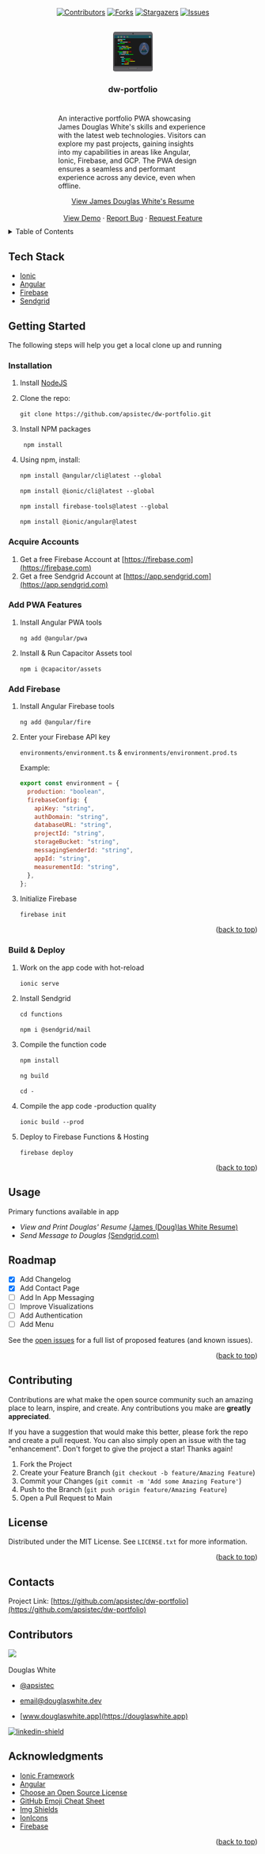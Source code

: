<a name="readme-top"></a>

<div align="center">

[![Contributors][contributors-shield]][contributors-url]
[![Forks][forks-shield]][forks-url]
[![Stargazers][stars-shield]][stars-url]
[![Issues][issues-shield]][issues-url]

<!-- PROJECT LOGO -->
<br />
  <a href="https://github.com/apsistec/dw-portfolio">
    <img src="src/assets/images/computer-code.svg" alt="Logo" width="80" height="80">
  </a>
  <h3 align="center">dw-portfolio</h3>
  <div style="width: 60%; padding: 10px;">
  <p align="left">
    An interactive portfolio PWA showcasing James Douglas White's skills and experience with the latest web technologies. Visitors can explore my past projects, gaining insights into my capabilities in areas like Angular, Ionic, Firebase, and GCP. The PWA design ensures a seamless and performant experience across any device, even when offline.
    </p>
   <a href="https://github.com/apsistec/dw-portfolio/blob/main/src/assets/docs/resume.md">View James Douglas White's Resume</a>
   <br />
   <br />
    <a href="https://douglaswhite.app">View Demo</a>
    ·
    <a href="https://github.com/apsistec/dw-portfolio/issues/new?labels=bug&template=bug-report---.md">Report Bug</a>
    ·
    <a href="https://github.com/apsistec/dw-portfolio/issues/new?labels=enhancement&template=feature-request---.md">Request Feature</a>
    </div>
</div>
<details>
  <summary>Table of Contents</summary>
  <ul>
 <li><a href="#tech-stack">Tech Stack</a></li>
<li>
<a href="#getting-started">Getting Started</a>
</li>
   <li><a href="#installation">Installation</a>
  <ul>
   <li><a href="#acquire-accounts">Acquire Accounts</a></li>
   <li><a href="#add-pwa-features">Add PWA Features</a></li>
   <li><a href="#add-firebase">Add Firebase</a></li>
 <li><a href="#build-and-deploy">Build & Deploy</a></li>
  </ul>
  </li>
 <li><a href="#usage">Usage</a></li>
 <li><a href="#roadmap">Roadmap</a></li>
 <li><a href="#contributing">Contributing</a></li>
 <li><a href="#license">License</a></li>
 <li><a href="#contributors">Contributors</a></li>
 <li><a href="#acknowledgments">Acknowledgments</a></li>
  </ul>
</details>

## Tech Stack

- [Ionic](ionic-url)
- [Angular](angular-url)
- [Firebase](firebase-url)
- [Sendgrid](https://sendgrid.com)

## Getting Started

The following steps will help you get a local clone up and running

### Installation

1. Install [NodeJS](https://www.nodejs.com)

2. Clone the repo:

   `git clone https://github.com/apsistec/dw-portfolio.git`

3. Install NPM packages

   ` npm install`

4. Using npm, install:

   `npm install @angular/cli@latest --global`

   `npm install @ionic/cli@latest --global`

   `npm install firebase-tools@latest --global`

   `npm install @ionic/angular@latest`

### Acquire Accounts

1. Get a free Firebase Account at [https://firebase.com](https://firebase.com)
2. Get a free Sendgrid Account at [https://app.sendgrid.com](https://app.sendgrid.com)

### Add PWA Features

1. Install Angular PWA tools

   `ng add @angular/pwa`

2. Install & Run Capacitor Assets tool

   `npm i @capacitor/assets`

### Add Firebase

1. Install Angular Firebase tools

   `ng add @angular/fire`

2. Enter your Firebase API key

   `environments/environment.ts` & `environments/environment.prod.ts`

   Example:

   ```js
   export const environment = {
     production: "boolean",
     firebaseConfig: {
       apiKey: "string",
       authDomain: "string",
       databaseURL: "string",
       projectId: "string",
       storageBucket: "string",
       messagingSenderId: "string",
       appId: "string",
       measurementId: "string",
     },
   };
   ```

3. Initialize Firebase

   `firebase init`

   <p align="right">(<a href="#readme-top">back to top</a>)</p>

### Build & Deploy

1. Work on the app code with hot-reload

   `ionic serve`

2. Install Sendgrid

   `cd functions`

   `npm i @sendgrid/mail`

3. Compile the function code

   `npm install`

   `ng build`

   `cd -`

4. Compile the app code -production quality

   `ionic build --prod`

5. Deploy to Firebase Functions & Hosting

   `firebase deploy`

<p align="right">(<a href="#readme-top">back to top</a>)</p>

## Usage

Primary functions available in app

- _View and Print Douglas' Resume_ [(James (Doug)las White Resume)](src/assets/pdfs/resume.pdf)
- _Send Message to Douglas_ [(Sendgrid.com)][sendgrid-url]

## Roadmap

- [x] Add Changelog
- [x] Add Contact Page
- [ ] Add In App Messaging
- [ ] Improve Visualizations
- [ ] Add Authentication
- [ ] Add Menu

See the [open issues](https://github.com/apsistec/dw-portfolio/issues) for a full list of proposed features (and known issues).

<p align="right">(<a href="#readme-top">back to top</a>)</p>

## Contributing

Contributions are what make the open source community such an amazing place to learn, inspire, and create. Any contributions you make are **greatly appreciated**.

If you have a suggestion that would make this better, please fork the repo and create a pull request. You can also simply open an issue with the tag "enhancement".
Don't forget to give the project a star! Thanks again!

1. Fork the Project
2. Create your Feature Branch (`git checkout -b feature/Amazing Feature`)
3. Commit your Changes (`git commit -m 'Add some Amazing Feature'`)
4. Push to the Branch (`git push origin feature/Amazing Feature`)
5. Open a Pull Request to Main

## License

Distributed under the MIT License. See `LICENSE.txt` for more information.

<p align="right">(<a href="#readme-top">back to top</a>)</p>

## Contacts

Project Link: [https://github.com/apsistec/dw-portfolio](https://github.com/apsistec/dw-portfolio)

## Contributors

<img src="https://avatars0.githubusercontent.com/u/6438623?s=400&u=aaaf57f08f5fff530672ecd3a18f26a53f704850&v=4" width=200>

Douglas White

- [@apsistec](https://twitter.com/apsistec)

- <email@douglaswhite.dev>

- [www.douglaswhite.app](https://douglaswhite.app)

[![linkedin-shield]][linkedin-url]

## Acknowledgments

- [Ionic Framework][ionic-url]
- [Angular][angular-url]
- [Choose an Open Source License](https://choosealicense.com)
- [GitHub Emoji Cheat Sheet](https://www.webpagefx.com/tools/emoji-cheat-sheet)
- [Img Shields](https://shields.io)
- [IonIcons](https://ionicons.com)
- [Firebase][firebase-url]

<p align="right">(<a href="#readme-top">back to top</a>)</p>

<!-- MARKDOWN LINKS & IMAGES -->
<!-- https://www.markdownguide.org/basic-syntax/#reference-style-links -->

[avatar-url]: https://avatars0.githubusercontent.com/u/6438623?s=400&u=aaaf57f08f5fff530672ecd3a18f26a53f704850&v=4
[angular-url]: https://angular.dev/
[ionic-url]: https://ionicframework.com/
[firebase-url]: https://firebase.com/
[contributors-shield]: https://img.shields.io/github/contributors/apsistec/dw-portfolio.svg?style=for-the-badge
[contributors-url]: https://github.com/apsistec/dw-portfolio/graphs/contributors
[forks-shield]: https://img.shields.io/github/forks/apsistec/dw-portfolio.svg?style=for-the-badge
[forks-url]: https://github.com/apsistec/dw-portfolio/network/members
[stars-shield]: https://img.shields.io/github/stars/apsistec/dw-portfolio.svg?style=for-the-badge
[stars-url]: https://github.com/apsistec/dw-portfolio/stargazers
[issues-shield]: https://img.shields.io/github/issues/apsistec/dw-portfolio.svg?style=for-the-badge
[issues-url]: https://github.com/apsistec/dw-portfolio/issues
[license-shield]: https://img.shields.io/github/license/apsistec/dw-portfolio.svg?style=for-the-badge
[license-url]: https://github.com/apsistec/dw-portfolio/blob/master/LICENSE.txt
[linkedin-shield]: https://img.shields.io/badge/-LinkedIn-black.svg?style=for-the-badge&logo=linkedin&colorB=555
[linkedin-url]: https://linkedin.com/in/jamesdouglaswhite
[sendgrid-url]: https://sendgrid.co
